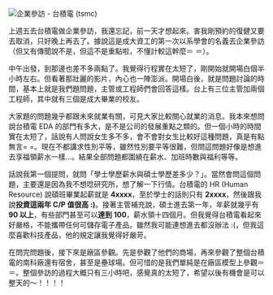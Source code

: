 <!--
[date]: 2011-10-03
[title]: 企業參訪 - 台積電 (tsmc)
[name]: company-visit-tsmc
[tag]: company visit | 企業參訪, tsmc | 台積電
-->

![企業參訪 - 台積電 (tsmc)][feature photo]

上週五去台積電做企業參訪，我還忘記，前一天才想起來。害我剛預約的復健又要去取消，只好晚上再去了。據說這是成大資工的第一次以系學會的名義去企業參訪（但又有傳聞說不是，但這不是重點啦，不懂計較這幹麼＝ ＝）。

中午出發，到那邊也差不多兩點了。我覺得行程實在太短了，剛開始就開場白個半小時左右。但看著那壯麗的影片，內心也一陣澎派。開場白後，就是問題討論的時間，基本上就是我們題問題，主管或工程師們會回答這樣。台上有三位主管加兩個工程師，其中就有三個是成大畢業的校友。

大家題的問題幾乎都跟未來就業有關，可見大家比較關心就業的消息。我本來想問說台積電 EDA 的部門有多大，是不是公司的發展重點之類的。但一個小時的時間實在太短了，話說有人問說女生多不多，會不會對女生比較好這種問題，真是有點無言= =。現在不都講求性別平等，雖然性別要平等很難，但問這問題好像是想進去享福領薪水一樣...。結果全部問題都圍繞在薪水、加班時數與福利等等。

話說我第一個提問，就問「學士學歷薪水與碩士學歷差多少？」。當然會問這個問題，主要還是因為我不想唸研究所，想了解一下行情。台積電的 HR (Human Resource) 說碩班畢業起薪就是 **4xxxx**，至於學士的話則只有 **2xxxx**，然後跟我說**投資這兩年 C/P 值很高 :)**。接著主管補充說，碩士進去第一年，年薪就幾乎有 **90 以上**，有些部門甚至可以**達到 100**，薪水領十四個月。但我覺得台積電看起來好嚴格，不能攜帶任何可儲存電子產品。雖然我可能連想進去都沒辦法 :(，但我這麼喜歡科技產品，他的規定讓我覺得好嚴苛。

在問完問題後，接下來是廠區參觀。先是參觀了他們的商場，再來參觀了整個台積電的南科廠還有宿舍，甚至是壘球場。但可惜的是我們單純是在廠區模型上參觀＝ ＝。整個參訪的過程大概只有三小時吧，感覺真的太短了，希望以後有機會是可以整天的～！！！！

[feature photo]: http://i.minus.com/jh6aeXmPzPfXr.png